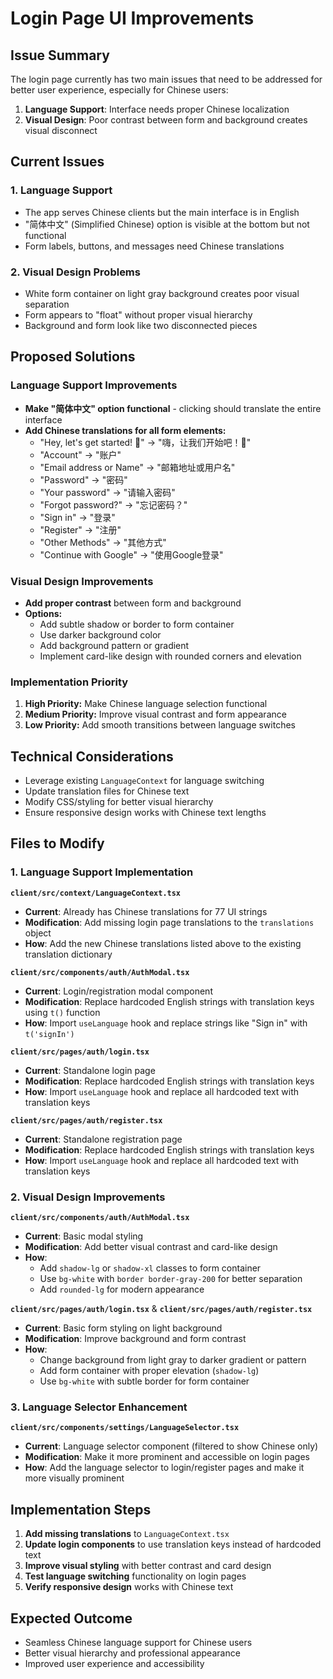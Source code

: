 # Login Page UI Improvements

## Issue Summary
The login page currently has two main issues that need to be addressed for better user experience, especially for Chinese users:

1. **Language Support**: Interface needs proper Chinese localization
2. **Visual Design**: Poor contrast between form and background creates visual disconnect

## Current Issues

### 1. Language Support
- The app serves Chinese clients but the main interface is in English
- "简体中文" (Simplified Chinese) option is visible at the bottom but not functional
- Form labels, buttons, and messages need Chinese translations

### 2. Visual Design Problems
- White form container on light gray background creates poor visual separation
- Form appears to "float" without proper visual hierarchy
- Background and form look like two disconnected pieces

## Proposed Solutions

### Language Support Improvements
- **Make "简体中文" option functional** - clicking should translate the entire interface
- **Add Chinese translations for all form elements:**
  - "Hey, let's get started! 👋" → "嗨，让我们开始吧！👋"
  - "Account" → "账户"
  - "Email address or Name" → "邮箱地址或用户名"
  - "Password" → "密码"
  - "Your password" → "请输入密码"
  - "Forgot password?" → "忘记密码？"
  - "Sign in" → "登录"
  - "Register" → "注册"
  - "Other Methods" → "其他方式"
  - "Continue with Google" → "使用Google登录"

### Visual Design Improvements
- **Add proper contrast** between form and background
- **Options:**
  - Add subtle shadow or border to form container
  - Use darker background color
  - Add background pattern or gradient
  - Implement card-like design with rounded corners and elevation

### Implementation Priority
1. **High Priority:** Make Chinese language selection functional
2. **Medium Priority:** Improve visual contrast and form appearance
3. **Low Priority:** Add smooth transitions between language switches

## Technical Considerations
- Leverage existing `LanguageContext` for language switching
- Update translation files for Chinese text
- Modify CSS/styling for better visual hierarchy
- Ensure responsive design works with Chinese text lengths

## Files to Modify

### 1. Language Support Implementation

**`client/src/context/LanguageContext.tsx`**
- **Current**: Already has Chinese translations for 77 UI strings
- **Modification**: Add missing login page translations to the `translations` object
- **How**: Add the new Chinese translations listed above to the existing translation dictionary

**`client/src/components/auth/AuthModal.tsx`**
- **Current**: Login/registration modal component
- **Modification**: Replace hardcoded English strings with translation keys using `t()` function
- **How**: Import `useLanguage` hook and replace strings like "Sign in" with `t('signIn')`

**`client/src/pages/auth/login.tsx`**
- **Current**: Standalone login page
- **Modification**: Replace hardcoded English strings with translation keys
- **How**: Import `useLanguage` hook and replace all hardcoded text with translation keys

**`client/src/pages/auth/register.tsx`**
- **Current**: Standalone registration page  
- **Modification**: Replace hardcoded English strings with translation keys
- **How**: Import `useLanguage` hook and replace all hardcoded text with translation keys

### 2. Visual Design Improvements

**`client/src/components/auth/AuthModal.tsx`**
- **Current**: Basic modal styling
- **Modification**: Add better visual contrast and card-like design
- **How**: 
  - Add `shadow-lg` or `shadow-xl` classes to form container
  - Use `bg-white` with `border border-gray-200` for better separation
  - Add `rounded-lg` for modern appearance

**`client/src/pages/auth/login.tsx`** & **`client/src/pages/auth/register.tsx`**
- **Current**: Basic form styling on light background
- **Modification**: Improve background and form contrast
- **How**:
  - Change background from light gray to darker gradient or pattern
  - Add form container with proper elevation (`shadow-lg`)
  - Use `bg-white` with subtle border for form container

### 3. Language Selector Enhancement

**`client/src/components/settings/LanguageSelector.tsx`**
- **Current**: Language selector component (filtered to show Chinese only)
- **Modification**: Make it more prominent and accessible on login pages
- **How**: Add the language selector to login/register pages and make it more visually prominent

## Implementation Steps

1. **Add missing translations** to `LanguageContext.tsx`
2. **Update login components** to use translation keys instead of hardcoded text
3. **Improve visual styling** with better contrast and card design
4. **Test language switching** functionality on login pages
5. **Verify responsive design** works with Chinese text

## Expected Outcome
- Seamless Chinese language support for Chinese users
- Better visual hierarchy and professional appearance
- Improved user experience and accessibility